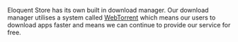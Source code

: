Eloquent Store has its own built in download manager. Our download manager utilises a system called [WebTorrent](https://webtorrent.io/) which means our users to download apps faster and means we can continue to provide our service for free.
